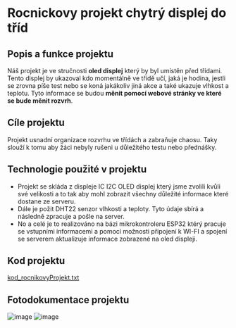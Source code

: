# Rocnickovy projekt chytrý displej do tříd

## Popis a funkce projektu
Náš projekt je ve stručnosti **oled displej** který by byl umístěn před třídami. Tento displej by ukazoval kdo momentálně ve třídě učí, jaká je hodina, jestli se zrovna píše test nebo se koná jakákoliv jiná akce a také ukazuje vlhkost a teplotu. Tyto informace se budou **měnit pomocí webové stránky ve které se bude měnit rozvrh**.

## Cíle projektu
Projekt usnadní organizace rozvrhu ve třídách a zabraňuje chaosu. Taky slouží k tomu aby žáci nebyly rušeni u důležitého testu nebo přednášky.

## Technologie použité v projektu 
 - Projekt se skláda z displeje IC I2C OLED displej který jsme zvolili kvůli své velikosti a to tak aby mohl zobrazit všechny důležité informace které dostane ze serveru.
 - Dále je požit DHT22 senzor vlhkosti a teploty. Tyto údaje sbírá a následně zpracuje a pošle na server.
 - No a celé je to realizováno na bázi mikrokontroleru ESP32 ktérý pracuje se vstupními informacemi a pomocí možnosti připojení k WI-FI a spojení se serverem aktualizuje informace zobrazené na oled displeji.

## Kod projektu 
[kod_rocnikovyProjekt.txt](https://github.com/tejdis/Ro-n-kov-projekt-Buchta-Bod-r-/files/15286696/kod_rocnikovyProjekt.txt)

## Fotodokumentace projektu 
![image](https://github.com/tejdis/Ro-n-kov-projekt-Buchta-Bod-r-/assets/167974463/028dd2a5-6b17-432c-ad90-524cbe6f6994)
![image](https://github.com/tejdis/Ro-n-kov-projekt-Buchta-Bod-r-/assets/167974463/c8ff4b43-0f34-450a-a287-57df68c956d5)

